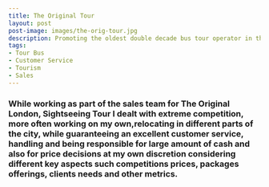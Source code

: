 ```yaml
---
title: The Original Tour
layout: post
post-image: images/the-orig-tour.jpg
description: Promoting the oldest double decade bus tour operator in the world
tags:
- Tour Bus
- Customer Service
- Tourism
- Sales
---
```


###  While working as part of the sales team for The Original London, Sightseeing Tour I dealt with extreme competition, more often working on my own,relocating in different parts of the city, while guaranteeing an excellent customer service, handling and being responsible for large amount of cash and also for price decisions at my own discretion considering different key aspects such competitions prices, packages offerings, clients needs and other metrics.


